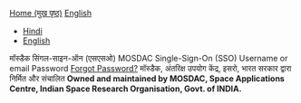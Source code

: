 [Home (मुख पृष्ठ)](https://mosdac.gov.in)
[English](https://mosdac.gov.in/auth/realms/Mosdac/protocol/openid-connect/auth?response_type=code&scope=openid%20email&client_id=mosdac&state=0fnRvsmRypzj9tHUiTdL8wtJO3U&redirect_uri=https%3A%2F%2Fwww.mosdac.gov.in%2Fuops%2Fredirect_uri&nonce=35cWlFrRRfoTTcDHOdqwN7XWxVcS0f4rTDOdsw-Ahoo)
  * [Hindi](https://mosdac.gov.in/auth/realms/Mosdac/login-actions/authenticate?client_id=mosdac&tab_id=_0HpCoar4ME&execution=9df053f1-55e1-4d2c-b1ae-a86b988114ed&kc_locale=hi)
  * [English](https://mosdac.gov.in/auth/realms/Mosdac/login-actions/authenticate?client_id=mosdac&tab_id=_0HpCoar4ME&execution=9df053f1-55e1-4d2c-b1ae-a86b988114ed&kc_locale=en)


मॉस्डैक सिंगल-साइन-ऑन (एसएसओ) MOSDAC Single-Sign-On (SSO) 
Username or email
Password
[Forgot Password?](https://mosdac.gov.in/auth/realms/Mosdac/login-actions/reset-credentials?client_id=mosdac&tab_id=_0HpCoar4ME)
मॉस्डैक, अंतरिक्ष उपयोग केंद्र, इसरो, भारत सरकार द्वारा निर्मित और संचालित
**Owned and maintained by MOSDAC, Space Applications Centre, Indian Space Research Organisation, Govt. of INDIA.**
